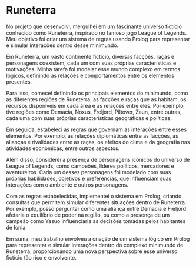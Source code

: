 # Runeterra

No projeto que desenvolvi, mergulhei em um fascinante universo fictício conhecido como Runeterra, inspirado no famoso jogo League of Legends. Meu objetivo foi criar um sistema de regras usando Prolog para representar e simular interações dentro desse minimundo.

Em Runeterra, um vasto continente fictício, diversas facções, raças e personagens coexistem, cada um com suas próprias características e motivações. Minha tarefa foi modelar esse mundo complexo em termos lógicos, definindo as relações e comportamentos entre os elementos presentes.

Para isso, comecei definindo os principais elementos do minimundo, como as diferentes regiões de Runeterra, as facções e raças que as habitam, os recursos disponíveis em cada área e as relações entre eles. Por exemplo, tive regiões como Demacia, Noxus, Freljord, Piltover, Zaun, entre outras, cada uma com suas próprias características geográficas e políticas.

Em seguida, estabeleci as regras que governam as interações entre esses elementos. Por exemplo, as relações diplomáticas entre as facções, as alianças e rivalidades entre as raças, os efeitos do clima e da geografia nas atividades econômicas, entre outros aspectos.

Além disso, considerei a presença de personagens icônicos do universo de League of Legends, como campeões, líderes políticos, mercadores e aventureiros. Cada um desses personagens foi modelado com suas próprias habilidades, objetivos e preferências, que influenciam suas interações com o ambiente e outros personagens.

Com as regras estabelecidas, implementei o sistema em Prolog, criando consultas que permitem simular diferentes situações dentro de Runeterra. Por exemplo, posso perguntar como uma aliança entre Demacia e Freljord afetaria o equilíbrio de poder na região, ou como a presença de um campeão como Yasuo influenciaria as decisões tomadas pelos habitantes de Ionia.

Em suma, meu trabalho envolveu a criação de um sistema lógico em Prolog para representar e simular interações dentro do complexo minimundo de Runeterra, proporcionando uma nova perspectiva sobre esse universo fictício tão rico e envolvente.
